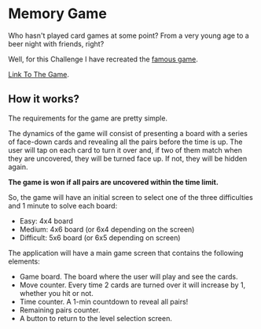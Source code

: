 # Memory Game

Who hasn't played card games at some point? From a very young age to a beer night with friends, right?

Well, for this Challenge I have recreated
the [famous game](https://en.wikipedia.org/wiki/Concentration_(card_game)).

[Link To The Game](https://webstermanyanga.github.io/mGF96wRf3W8hzoTdqalh/).

## How it works?

The requirements for the game are pretty simple.

The dynamics of the game will consist of presenting a board with a series of face-down cards and revealing all the pairs
before the time is up. The user will tap on each card to turn it over and, if two of them match when they are uncovered,
they will be turned face up. If not, they will be hidden again.

**The game is won if all pairs are uncovered within the time limit.**

So, the game will have an initial screen to select one of the three difficulties and 1 minute to solve each board:

* Easy: 4x4 board
* Medium: 4x6 board (or 6x4 depending on the screen)
* Difficult: 5x6 board (or 6x5 depending on screen)

The application will have a main game screen that contains the following elements:

* Game board. The board where the user will play and see the cards.
* Move counter. Every time 2 cards are turned over it will increase by 1, whether you hit or not.
* Time counter. A 1-min countdown to reveal all pairs!
* Remaining pairs counter.
* A button to return to the level selection screen.

